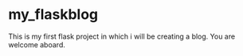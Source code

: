 # my_flaskblog
This is my first flask project in which i will be creating a blog. You are welcome aboard.
